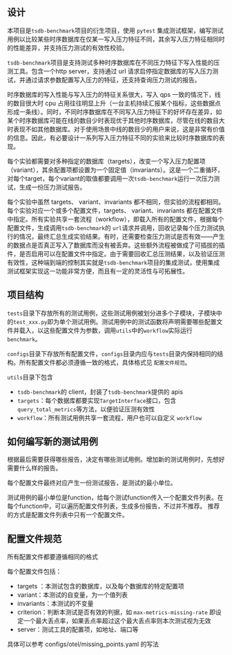 ## 设计

本项目是`tsdb-benchmark`项目的衍生项目，使用 `pytest` 集成测试框架，编写测试用例以比较某些时序数据库在仅某一写入压力特征不同，其余写入压力特征相同时的性能差异，并支持压力测试的有效性校验。

`tsdb-benchmark`项目是支持测试多种时序数据库在不同压力特征下写入性能的压测工具。包含一个http server，支持通过 url 请求启停指定数据库的写入压力测试，并通过请求参数配置写入压力的特征，还支持查询压力测试的报告。

时序数据库的写入性能与写入压力的特征关系很大，写入 qps 一致的情况下，线的数目很大时 cpu 占用往往明显上升（一台主机持续汇报某个指标，这些数据点形成一条线）。同时，不同时序数据库在不同写入压力特征下的好坏存在差异，如某个时序数据库可能在线的数目少时表现优于其他时序数据库，尽管在线的数目大时表现不如其他数据库。对于使用场景中线的数目少的用户来说，这是非常有价值的信息。因此，有必要设计一系列写入压力特征不同的实验来比较时序数据库的表现。

每个实验都需要对多种指定的数据库（targets），改变一个写入压力配置项（variant），其余配置项都设置为一个固定值（invariants）。这是一个二重循环，对每个target，每个variant的取值都要调用一次`tsdb-benchmark`运行一次压力测试，生成一份压力测试报告。

每个实验中虽然 targets、 variant、invariants 都不相同，但实验的流程都相同。每个实验对应一个或多个配置文件，targets、 variant、invariants 都在配置文件中指定。所有实验共享一套流程（workflow），即载入所有的配置文件，根据每个配置文件，生成调用`tsdb-benchmark`的 `url`请求并调用，回收记录每个压力测试执行的情况，最终汇总生成实验结果。有时，还需要检查压力测试是否有效——产生的数据点是否真正写入了数据库而没有被丢弃。这些额外流程被做成了可插拔的插件，是否启用可以在配置文件中指定。由于需要回收汇总压测结果，以及验证压测有效性，这种端到端的控制其实就是`tsdb-benchmark`项目的集成测试，使用集成测试框架实现这一功能非常方便，而且有一定的灵活性与可拓展性。



## 项目结构

`tests`目录下存放所有的测试用例，这些测试用例被划分进多个子模块，子模块中的`test_xxx.py`即为单个测试用例。测试用例中的测试函数将声明需要哪些配置文件并载入，以这些配置文件为参数，调用`utils`中的`workflow`实际运行`benchmark`。

`configs`目录下存放所有配置文件，`configs`目录内应与`tests`目录内保持相同的结构。所有配置文件都必须遵循一致的格式，具体格式见 `配置文件规范`。

`utils`目录下包含

- `tsdb-benchmark`的 client，封装了`tsdb-benchmark`提供的 apis
- `targets`：每个数据库都要实现`TargetInterface`接口，包含`query_total_metrics`等方法，以便验证压测有效性
- `workflow`：所有测试用例共享一套流程，用户也可以自定义 `workflow`


## 如何编写新的测试用例

根据最后需要获得哪些报告，决定有哪些测试用例。增加新的测试用例时，先想好需要什么样的报告。

每个配置文件最终对应产生一份测试报告，是测试的最小单位。

测试用例的最小单位是function，给每个测试function传入一个配置文件列表。在每个function中，可以遍历配置文件列表，生成多份报告，不过并不推荐。
推荐的方式是配置文件列表中只有一个配置文件。



## 配置文件规范

所有配置文件都要遵循相同的格式

每个配置文件包括：

- targets ：本测试包含的数据库，以及每个数据库的特定配置项
- variant：本测试的自变量，为一个值列表
- invariants：本测试的不变量
- criterion：判断本测试是否有效的判据，如 `max-metrics-missing-rate` 即设定一个最大丢点率，如果丢点率超过这个最大丢点率则本次测试视为无效
- server：测试工具的配置项，如地址、端口等

具体可以参考 configs/otel/missing_points.yaml 的写法
